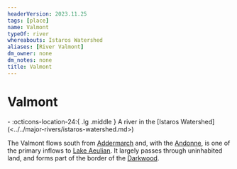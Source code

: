 ```yaml
---
headerVersion: 2023.11.25
tags: [place]
name: Valmont
typeOf: river
whereabouts: Istaros Watershed
aliases: [River Valmont]
dm_owner: none
dm_notes: none
title: Valmont
---
```

# Valmont
<div class="grid cards ext-narrow-margin ext-one-column" markdown>
-    :octicons-location-24:{ .lg .middle } A river in the [Istaros Watershed](<../../major-rivers/istaros-watershed.md>)  
</div>


The Valmont flows south from [Addermarch](<../../greater-sembara/addermarch/addermarch.md>) and, with the [Andonne](<./andonne.md>), is one of the primary inflows to [Lake Aeulian](<./lake-aeulian.md>). It largely passes through uninhabited land, and forms part of the border of the [Darkwood](<../../greater-sembara/addermarch/darkwood.md>).